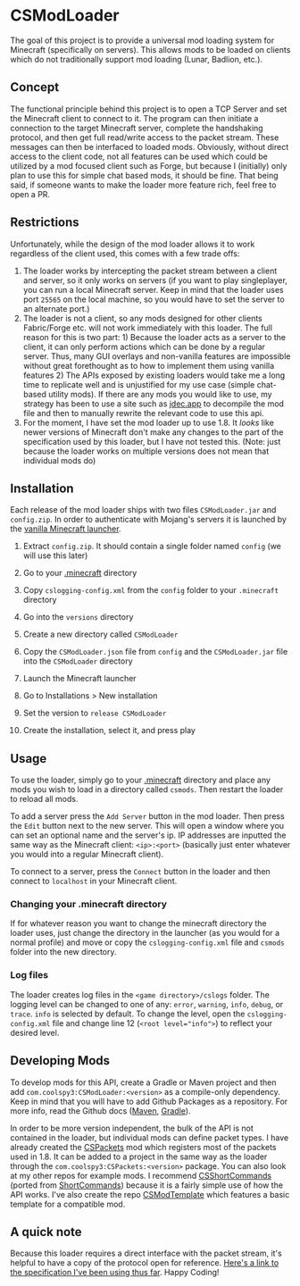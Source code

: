 # CSModLoader
The goal of this project is to provide a universal mod loading system for Minecraft (specifically on servers). This allows mods to be loaded on clients which do not traditionally support mod loading (Lunar, Badlion, etc.).

## Concept
The functional principle behind this project is to open a TCP Server and set the Minecraft client to connect to it. The program can then initiate a connection to the target Minecraft server, complete the handshaking protocol, and then get full read/write access to the packet stream. These messages can then be interfaced to loaded mods. Obviously, without direct access to the client code, not all features can be used which could be utilized by a mod focused client such as Forge, but because I (initially) only plan to use this for simple chat based mods, it should be fine. That being said, if someone wants to make the loader more feature rich, feel free to open a PR.

## Restrictions
Unfortunately, while the design of the mod loader allows it to work regardless of the client used, this comes with a few trade offs:
1. The loader works by intercepting the packet stream between a client and server, so it only works on servers (if you want to play singleplayer, you can run a local Minecraft server. Keep in mind that the loader uses port `25565` on the local machine, so you would have to set the server to an alternate port.)
2. The loader is not a client, so any mods designed for other clients Fabric/Forge etc. will not work immediately with this loader. The full reason for this is two part: 1) Because the loader acts as a server to the client, it can only perform actions which can be done by a regular server. Thus, many GUI overlays and non-vanilla features are impossible without great forethought as to how to implement them using vanilla features 2) The APIs exposed by existing loaders would take me a long time to replicate well and is unjustified for my use case (simple chat-based utility mods). If there are any mods you would like to use, my strategy has been to use a site such as [jdec.app](https://jdec.app) to decompile the mod file and then to manually rewrite the relevant code to use this api.
3. For the moment, I have set the mod loader up to use 1.8. It *looks* like newer versions of Minecraft don't make any changes to the part of the specification used by this loader, but I have not tested this. (Note: just because the loader works on multiple versions does not mean that individual mods do)

## Installation
Each release of the mod loader ships with two files `CSModLoader.jar` and `config.zip`. In order to authenticate with Mojang's servers it is launched by the [vanilla Minecraft launcher](https://www.minecraft.net/en-us/download).

1. Extract `config.zip`. It should contain a single folder named `config` (we will use this later)

2. Go to your [.minecraft](https://minecraft.fandom.com/wiki/.minecraft#Locating_.minecraft) directory

3. Copy `cslogging-config.xml` from the `config` folder to your `.minecraft` directory

4. Go into the `versions` directory

5. Create a new directory called `CSModLoader`

6. Copy the `CSModLoader.json` file from `config` and the `CSModLoader.jar` file into the `CSModLoader` directory

7. Launch the Minecraft launcher

8. Go to Installations > New installation

9. Set the version to `release CSModLoader`

10. Create the installation, select it, and press play

## Usage
To use the loader, simply go to your [.minecraft](https://minecraft.fandom.com/wiki/.minecraft#Locating_.minecraft) directory and place any mods you wish to load in a directory called `csmods`. Then restart the loader to reload all mods.

To add a server press the `Add Server` button in the mod loader. Then press the `Edit` button next to the new server. This will open a window where you can set an optional name and the server's ip. IP addresses are inputted the same way as the Minecraft client: `<ip>:<port>` (basically just enter whatever you would into a regular Minecraft client).

To connect to a server, press the `Connect` button in the loader and then connect to `localhost` in your Minecraft client.

### Changing your .minecraft directory
If for whatever reason you want to change the minecraft directory the loader uses, just change the directory in the launcher (as you would for a normal profile) and move or copy the `cslogging-config.xml` file and `csmods` folder into the new directory.

### Log files
The loader creates log files in the `<game directory>/cslogs` folder. The logging level can be changed to one of any: `error`, `warning`, `info`, `debug`, or `trace`. `info` is selected by default. To change the level, open the `cslogging-config.xml` file and change line 12 (`<root level="info">`) to reflect your desired level.

## Developing Mods
To develop mods for this API, create a Gradle or Maven project and then add `com.coolspy3:CSModLoader:<version>` as a compile-only dependency. Keep in mind that you will have to add Github Packages as a repository. For more info, read the Github docs ([Maven](https://docs.github.com/en/packages/working-with-a-github-packages-registry/working-with-the-apache-maven-registry), [Gradle](https://docs.github.com/en/packages/working-with-a-github-packages-registry/working-with-the-gradle-registry)).

In order to be more version independent, the bulk of the API is not contained in the loader, but individual mods can define packet types. I have already created the [CSPackets](https://github.com/CoolSpy3/CSPackets) mod which registers most of the packets used in 1.8. It can be added to a project in the same way as the loader through the `com.coolspy3:CSPackets:<version>` package. You can also look at my other repos for example mods. I recommend [CSShortCommands](https://github.com/CoolSpy3/CSShortCommands) (ported from [ShortCommands](https://github.com/CoolSpy3/ShortCommands)) because it is a fairly simple use of how the API works. I've also create the repo [CSModTemplate](https://github.com/CoolSpy3/CSModTemplate) which features a basic template for a compatible mod.

## A quick note
Because this loader requires a direct interface with the packet stream, it's helpful to have a copy of the protocol open for reference. [Here's a link to the specification I've been using thus far](https://wiki.vg/index.php?title=Protocol&oldid=7368). Happy Coding!
